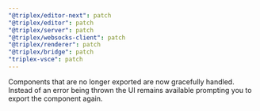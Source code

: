 ```yaml
---
"@triplex/editor-next": patch
"@triplex/editor": patch
"@triplex/server": patch
"@triplex/websocks-client": patch
"@triplex/renderer": patch
"@triplex/bridge": patch
"triplex-vsce": patch
---
```


Components that are no longer exported are now gracefully handled. Instead of an error being thrown the UI remains available prompting you to export the component again.
